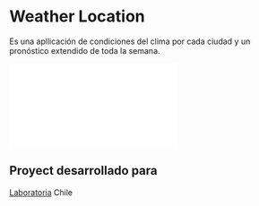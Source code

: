 # Weather Location

Es una apllicación de condiciones del clima por cada ciudad y un pronóstico extendido de toda la semana.

![demo](file:///home/laboratoria/Desktop/weatherReact.pdf)

## Proyect desarrollado para 

[Laboratoria](http://www.laboratoria.la/) Chile
